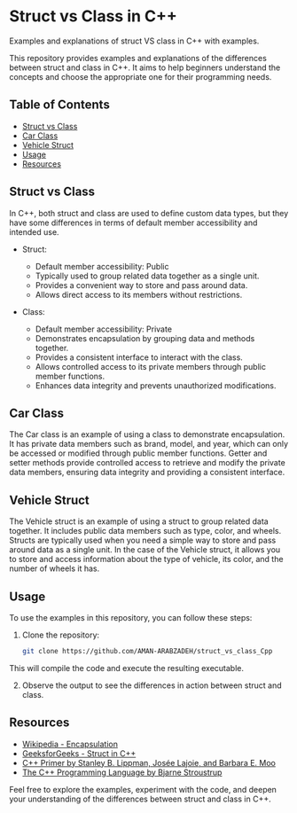 
# Struct vs Class in C++
Examples and explanations of struct VS class in C++ with examples.


This repository provides examples and explanations of the differences between struct and class in C++. 
It aims to help beginners understand the concepts and choose the appropriate one for their programming needs.

## Table of Contents

- [Struct vs Class](#struct-vs-class)
- [Car Class](#car-class)
- [Vehicle Struct](#vehicle-struct)
- [Usage](#usage)
- [Resources](#resources)

## Struct vs Class

In C++, both struct and class are used to define custom data types, but they have some differences in terms of default member accessibility and intended use.

- Struct:
  - Default member accessibility: Public
  - Typically used to group related data together as a single unit.
  - Provides a convenient way to store and pass around data.
  - Allows direct access to its members without restrictions.

- Class:
  - Default member accessibility: Private
  - Demonstrates encapsulation by grouping data and methods together.
  - Provides a consistent interface to interact with the class.
  - Allows controlled access to its private members through public member functions.
  - Enhances data integrity and prevents unauthorized modifications.

## Car Class

The Car class is an example of using a class to demonstrate encapsulation. 
It has private data members such as brand, model, and year, which can only be accessed or modified through public member functions. 
Getter and setter methods provide controlled access to retrieve and modify the private data members, ensuring data integrity and providing a consistent interface.

## Vehicle Struct

The Vehicle struct is an example of using a struct to group related data together. 
It includes public data members such as type, color, and wheels. 
Structs are typically used when you need a simple way to store and pass around data as a single unit. 
In the case of the Vehicle struct, it allows you to store and access information about the type of vehicle, its color, and the number of wheels it has.

## Usage

To use the examples in this repository, you can follow these steps:

1. Clone the repository:

   ```bash
   git clone https://github.com/AMAN-ARABZADEH/struct_vs_class_Cpp
This will compile the code and execute the resulting executable.

2. Observe the output to see the differences in action between struct and class.
## Resources

- [Wikipedia - Encapsulation](https://en.wikipedia.org/wiki/Encapsulation_(computer_programming))
- [GeeksforGeeks - Struct in C++](https://www.geeksforgeeks.org/structures-in-cpp/)
- [C++ Primer by Stanley B. Lippman, Josée Lajoie, and Barbara E. Moo](https://www.amazon.com/C-Primer-Stanley-B-Lippman/dp/0321714113)
- [The C++ Programming Language by Bjarne Stroustrup](https://www.amazon.com/C-Programming-Language-4th/dp/0321563840)

Feel free to explore the examples, experiment with the code, and deepen your understanding of the differences between struct and class in C++.

